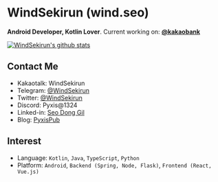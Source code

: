 # WindSekirun (wind.seo)
**Android Developer, Kotlin Lover**. Current working on: [**@kakaobank**](https://github.com/kakaobank)

[![WindSekirun's github stats](https://github-readme-stats.vercel.app/api?username=windsekirun&count_private=true&show_icons=true&theme=nord)](https://github.com/anuraghazra/github-readme-stats) 

## Contact Me
* Kakaotalk: WindSekirun
* Telegram: [@WindSekirun](https://t.me/windsekirun)
* Twitter: [@WindSekirun](https://twitter.com/WindSekirun/)
* Discord: Pyxis@1324
* Linked-in: [Seo Dong Gil](https://www.linkedin.com/in/windsekirun/)
* Blog: [PyxisPub](https://pyxispub.uzuki.live)

## Interest
* Language: `Kotlin`, `Java`, `TypeScript`, `Python`
* Platform: `Android`, `Backend (Spring, Node, Flask)`, `Frontend (React, Vue.js)`
